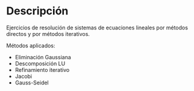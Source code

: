 # Descripción

Ejercicios de resolución de sistemas de ecuaciones lineales por métodos directos y por métodos iterativos.  

Métodos aplicados:
- Eliminación Gaussiana
- Descomposición LU
- Refinamiento iterativo
- Jacobi
- Gauss-Seidel
